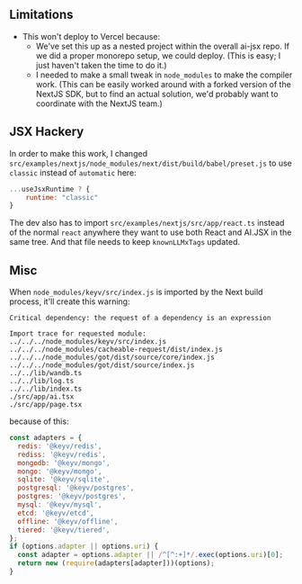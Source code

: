 ## Limitations

* This won't deploy to Vercel because:
  * We've set this up as a nested project within the overall ai-jsx repo. If we did a proper monorepo setup, we could deploy. (This is easy; I just haven't taken the time to do it.)
  * I needed to make a small tweak in `node_modules` to make the compiler work. (This can be easily worked around with a forked version of the NextJS SDK, but to find an actual solution, we'd probably want to coordinate with the NextJS team.)

## JSX Hackery

In order to make this work, I changed `src/examples/nextjs/node_modules/next/dist/build/babel/preset.js` to use `classic` instead of `automatic` here:

```js
...useJsxRuntime ? {
    runtime: "classic"
}
```

The dev also has to import `src/examples/nextjs/src/app/react.ts` instead of the normal `react` anywhere they want to use both React and AI.JSX in the same tree. And that file needs to keep `knownLLMxTags` updated.

## Misc

When `node_modules/keyv/src/index.js` is imported by the Next build process, it'll create this warning:

```
Critical dependency: the request of a dependency is an expression

Import trace for requested module:
../../../node_modules/keyv/src/index.js
../../../node_modules/cacheable-request/dist/index.js
../../../node_modules/got/dist/source/core/index.js
../../../node_modules/got/dist/source/index.js
../../lib/wandb.ts
../../lib/log.ts
../../lib/index.ts
./src/app/ai.tsx
./src/app/page.tsx
```

because of this:

```js
const adapters = {
  redis: '@keyv/redis',
  rediss: '@keyv/redis',
  mongodb: '@keyv/mongo',
  mongo: '@keyv/mongo',
  sqlite: '@keyv/sqlite',
  postgresql: '@keyv/postgres',
  postgres: '@keyv/postgres',
  mysql: '@keyv/mysql',
  etcd: '@keyv/etcd',
  offline: '@keyv/offline',
  tiered: '@keyv/tiered',
};
if (options.adapter || options.uri) {
  const adapter = options.adapter || /^[^:+]*/.exec(options.uri)[0];
  return new (require(adapters[adapter]))(options);
}
```

